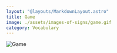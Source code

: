 ```yaml
---
layout: "@layouts/MarkdownLayout.astro"
title: Game
image: ./assets/images-of-signs/game.gif
category: Vocabulary
---
```


![Game](@signs/game.gif)
